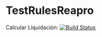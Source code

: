 
# TestRulesReapro

Calcular Liquidación: [![Build Status](https://travis-ci.org/rcronald/TestRulesReapro.svg?branch=master)](https://travis-ci.org/rcronald/TestRulesReapro)


